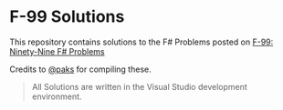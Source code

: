 # F-99 Solutions
This repository contains solutions to the F# Problems posted on [F-99: Ninety-Nine F# Problems](https://github.com/paks/99-FSharp-Problems/)  

Credits to [@paks](https://github.com/paks) for compiling these.  

> All Solutions are written in the Visual Studio development environment.

